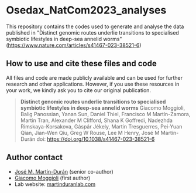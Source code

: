 # Osedax_NatCom2023_analyses
This repository contains the codes used to generate and analyse the data published in "Distinct genomic routes underlie transitions to specialised symbiotic lifestyles in deep-sea annelid worms" (https://www.nature.com/articles/s41467-023-38521-6)

## How to use and cite these files and code
All files and code are made publicly available and can be used for further research and other applications. However, if you use these resources in your work, we kindly ask you to cite our original publication.
> **Distinct genomic routes underlie transitions to specialised symbiotic lifestyles in deep-sea annelid worms**
> Giacomo Moggioli, Balig Panossian, Yanan Sun, Daniel Thiel, Francisco M Martín-Zamora, Martin Tran, Alexander M Clifford, Shana K Goffredi, Nadezhda Rimskaya-Korsakova, Gáspár Jékely, Martin Tresguerres, Pei-Yuan Qian, Jian-Wen Qiu, Greg W Rouse, Lee M Henry, José M Martín-Durán
> doi: https://doi.org/10.1038/s41467-023-38521-6

## Author contact
- [José M. Martín-Durán](mailto:chema.martin@qmul.ac.uk) (senior co-author)
- [Giacomo Moggioli](mailto:giacomo.moggioli@qmul.ac.uk) (first author)
- Lab website: [martinduranlab.com](https://www.martinduranlab.com)
